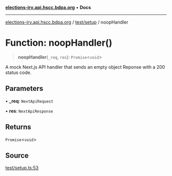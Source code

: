 [**elections-irv.api.hscc.bdpa.org**](../../../README.md) • **Docs**

***

[elections-irv.api.hscc.bdpa.org](../../../README.md) / [test/setup](../README.md) / noopHandler

# Function: noopHandler()

> **noopHandler**(`_req`, `res`): `Promise`\<`void`\>

A mock Next.js API handler that sends an empty object Reponse with a 200
status code.

## Parameters

• **\_req**: `NextApiRequest`

• **res**: `NextApiResponse`

## Returns

`Promise`\<`void`\>

## Source

[test/setup.ts:53](https://github.com/Xunnamius/elections_irv.api.hscc.bdpa.org/blob/c917ea60595d63d322e4038beb12d08f7d64cdd2/test/setup.ts#L53)
